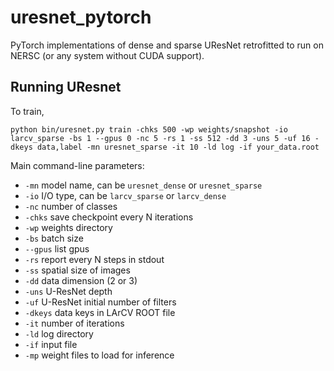 # uresnet_pytorch
PyTorch implementations of dense and sparse UResNet retrofitted to run on NERSC (or any system without CUDA support).

## Running UResnet

To train,

```
python bin/uresnet.py train -chks 500 -wp weights/snapshot -io larcv_sparse -bs 1 --gpus 0 -nc 5 -rs 1 -ss 512 -dd 3 -uns 5 -uf 16 -dkeys data,label -mn uresnet_sparse -it 10 -ld log -if your_data.root
```

Main command-line parameters:
* `-mn` model name, can be `uresnet_dense` or `uresnet_sparse`
* `-io` I/O type, can be `larcv_sparse` or `larcv_dense`
* `-nc` number of classes
* `-chks` save checkpoint every N iterations
* `-wp` weights directory
* `-bs` batch size
* `--gpus` list gpus
* `-rs` report every N steps in stdout
* `-ss` spatial size of images
* `-dd` data dimension (2 or 3)
* `-uns` U-ResNet depth
* `-uf` U-ResNet initial number of filters
* `-dkeys` data keys in LArCV ROOT file
* `-it` number of iterations
* `-ld` log directory
* `-if` input file
* `-mp` weight files to load for inference